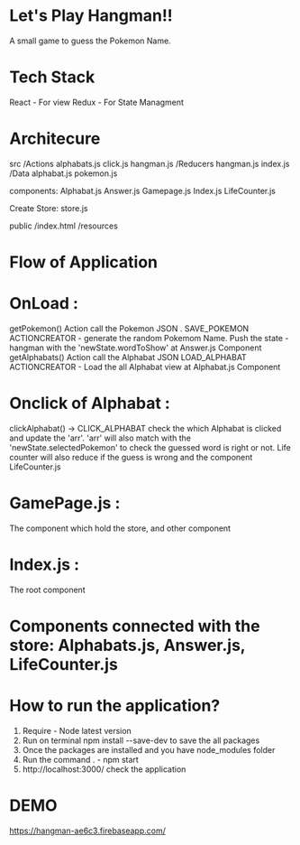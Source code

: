 # Let's Play Hangman!!

A small game to guess the Pokemon Name.

# Tech Stack
React - For view
Redux - For State Managment 

# Architecure 
 src 
  /Actions
    alphabats.js
    click.js
    hangman.js
  /Reducers
    hangman.js
    index.js
  /Data
    alphabat.js
    pokemon.js
    
  components:
  Alphabat.js
  Answer.js
  Gamepage.js
  Index.js
  LifeCounter.js
  
  Create Store:
  store.js
  
 public 
   /index.html
   /resources
   
 # Flow of Application
 
 # OnLoad : 
 getPokemon() Action call the Pokemon JSON .
 SAVE_POKEMON ACTIONCREATOR - generate the random Pokemom Name. Push the state - hangman with the 'newState.wordToShow' at Answer.js Component
 getAlphabats() Action call the Alphabat JSON 
 LOAD_ALPHABAT ACTIONCREATOR - Load the all Alphabat view at  Alphabat.js Component
          
 # Onclick of Alphabat : 
 clickAlphabat() -> CLICK_ALPHABAT check the which Alphabat is clicked and update the 'arr'.
 'arr' will also match with the  'newState.selectedPokemon' to check the guessed word is right or not.
 Life counter will also reduce if the guess is wrong and the component LifeCounter.js
      
 # GamePage.js : 
 The component which hold the store, and other component
 
 # Index.js : 
 The root component
 
 # Components connected with the store: Alphabats.js, Answer.js, LifeCounter.js
 
 
# How to run the application?
1) Require - Node latest version
2) Run on terminal  npm install --save-dev  to save the all packages
3) Once the packages are installed and you have node_modules folder
4) Run the command . - npm start
5) http://localhost:3000/ check the application

# DEMO 
https://hangman-ae6c3.firebaseapp.com/
